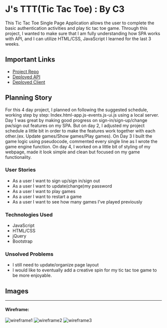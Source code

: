 # J's TTT(Tic Tac Toe) : By C3

This Tic Tac Toe Single Page Application allows the user to complete the basic authentication activities and play tic tac toe game. 
Through this project, I wanted to make sure that I am fully understanding how SPA works with API, and I can utilize HTML/CSS, JavaScript I learned for the last 3 weeks.

## Important Links

- [Project Repo](https://git.generalassemb.ly/gundyn/game-project)
- [Deployed API](www.link.com)
- [Deployed Client]( https://jeheechoi.github.io/jsttt-client/)

## Planning Story

For this 4 day project, I planned on following the suggested schedule, working step by step: Index.html-app.js-events.js-ui.js using a local server. Day 1 was great by making good progress on sign-in/sign-up/change pw/sign out features on my SPA. But on day 2, I adjusted my project schedule a little bit in order to make the features work together with each other.(ex. Update games/Show games/Play games). On Day 3 I built the game logic using pseudocode, commented every single line as I wrote the game engine function. On day 4, I worked on a little bit of styling of my webpage, made it look simple and clean but focused on my game functionality. 

### User Stories

- As a user I want to sign up/sign in/sign out
- As a user I want to update(change)my password 
- As a user I want to play games
- As a user I want to restart a game
- As a user I want to see how many games I’ve played previously

### Technologies Used

- JavaScript
- HTML/CSS
- jQuery
- Bootstrap

### Unsolved Problems

- I still need to update/organize page layout
- I would like to eventually add a creative spin for my tic tac toe game to be more enjoyable.

## Images

---

#### Wireframe:
![wireframe1]( https://i.imgur.com/QQ5rpA4.png)
![wireframe2]( https://i.imgur.com/IZr9ijf.png)
![wireframe3]( https://i.imgur.com/6bQWtZH.png)
